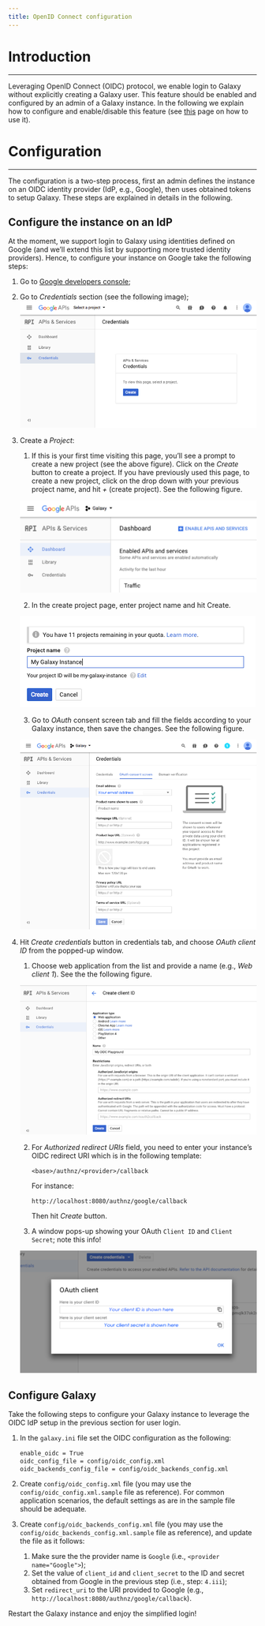 ```yaml
---
title: OpenID Connect configuration
---
```


# Introduction
---

Leveraging OpenID Connect (OIDC) protocol, we enable login to Galaxy without explicitly creating a Galaxy user. This feature should be enabled and configured by an admin of a Galaxy instance. In the following we explain how to configure and enable/disable this feature (see [this](/src/admin/authnz/index.md) page on how to use it).

# Configuration
---

The configuration is a two-step process, first an admin defines the instance on an OIDC identity provider (IdP, e.g., Google), then uses obtained tokens to setup Galaxy. These steps are explained in details in the following.  

## Configure the instance on an IdP
At the moment, we support login to Galaxy using identities defined on Google (and we’ll extend this list by supporting more trusted identity providers). Hence, to configure your instance on Google take the following steps: 

1. Go to [Google developers console](https://console.developers.google.com/);
2. Go to _Credentials_ section (see the following image);
![image](/src/admin/authnz/gdc_credentials.png)

3. Create a _Project_:
    1. If this is your first time visiting this page, you’ll see a prompt to create a new project (see the above figure). Click on the _Create_ button to create a project. If you have previously used this page, to create a new project, click on the drop down with your previous project name, and hit _+_ (create project). See the following figure. 
    
    ![image](/src/admin/authnz/gdc_previous_project.png)
    
    2. In the create project page, enter project name and hit Create.
    
    ![image](/src/admin/authnz/gdc_create_project.png)
    
    3. Go to _OAuth_ consent screen tab and fill the fields according to your Galaxy instance, then save the changes. See the following figure.
    
    ![image](/src/admin/authnz/gdc_consent.png)

4. Hit _Create credentials_ button in credentials tab, and choose _OAuth client ID_ from the popped-up window.
    1. Choose web application from the list and provide a name (e.g., _Web client 1_). See the the following figure. 
    
    ![image](/src/admin/authnz/gdc_create_credentials.png)
    
    2. For _Authorized redirect URIs_ field, you need to enter your instance’s OIDC redirect URI which is in the following template:
    
           <base>/authnz/<provider>/callback
       
       For instance: 
       
           http://localhost:8080/authnz/google/callback

        Then hit _Create_ button.

    3. A window pops-up showing your OAuth `Client ID` and `Client Secret`; note this info!
    
    ![image](/src/admin/authnz/gdc_result.png)
    
        
## Configure Galaxy

Take the following steps to configure your Galaxy instance to leverage the OIDC IdP setup in the previous section for user login. 

1. In the `galaxy.ini` file set the OIDC configuration as the following: 

       enable_oidc = True
       oidc_config_file = config/oidc_config.xml
       oidc_backends_config_file = config/oidc_backends_config.xml
       
2. Create `config/oidc_config.xml` file (you may use the `config/oidc_config.xml.sample` file as reference). For common application scenarios, the default settings as are in the sample file should be adequate.

3. Create `config/oidc_backends_config.xml` file (you may use the `config/oidc_backends_config.xml.sample` file as reference), and update the file as it follows: 
    1. Make sure the the provider name is `Google` (i.e., `<provider name="Google">`);
    2. Set the value of `client_id` and `client_secret` to the ID and secret obtained from Google in the previous step (i.e., step: `4.iii`);
    3. Set `redirect_uri` to the URI provided to Google (e.g., `http://localhost:8080/authnz/google/callback`). 
  

Restart the Galaxy instance and enjoy the simplified login!

